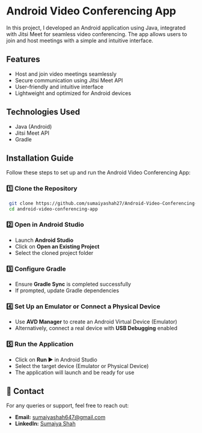 # Android Video Conferencing App  

In this project, I developed an Android application using Java, integrated with Jitsi Meet for seamless video conferencing. The app allows users to join and host meetings with a simple and intuitive interface.  


##  Features  
- Host and join video meetings seamlessly
- Secure communication using Jitsi Meet API
- User-friendly and intuitive interface
- Lightweight and optimized for Android devices

## Technologies Used  
- Java (Android)  
- Jitsi Meet API  
- Gradle

## Installation Guide

Follow these steps to set up and run the Android Video Conferencing App:

### 1️⃣ Clone the Repository  
```sh
 git clone https://github.com/sumaiyashah27/Android-Video-Conferencing-App.git
 cd android-video-conferencing-app
```

### 2️⃣ Open in Android Studio  
- Launch **Android Studio**  
- Click on **Open an Existing Project**  
- Select the cloned project folder  

### 3️⃣ Configure Gradle  
- Ensure **Gradle Sync** is completed successfully  
- If prompted, update Gradle dependencies  

### 4️⃣ Set Up an Emulator or Connect a Physical Device  
- Use **AVD Manager** to create an Android Virtual Device (Emulator)  
- Alternatively, connect a real device with **USB Debugging** enabled  

### 5️⃣ Run the Application  
- Click on **Run ▶️** in Android Studio  
- Select the target device (Emulator or Physical Device)  
- The application will launch and be ready for use  

## 📧 Contact
For any queries or support, feel free to reach out:
-  **Email:** [sumaiyashah647@gmail.com](mailto:sumaiyashah647@gmail.com)
-  **LinkedIn:** [Sumaiya Shah](https://www.linkedin.com/in/sumaiya-shah-7a0706224/)
